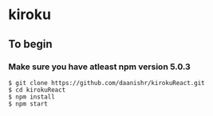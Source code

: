 # kiroku

## To begin
### Make sure you have atleast npm version 5.0.3
    $ git clone https://github.com/daanishr/kirokuReact.git
    $ cd kirokuReact
    $ npm install
    $ npm start
